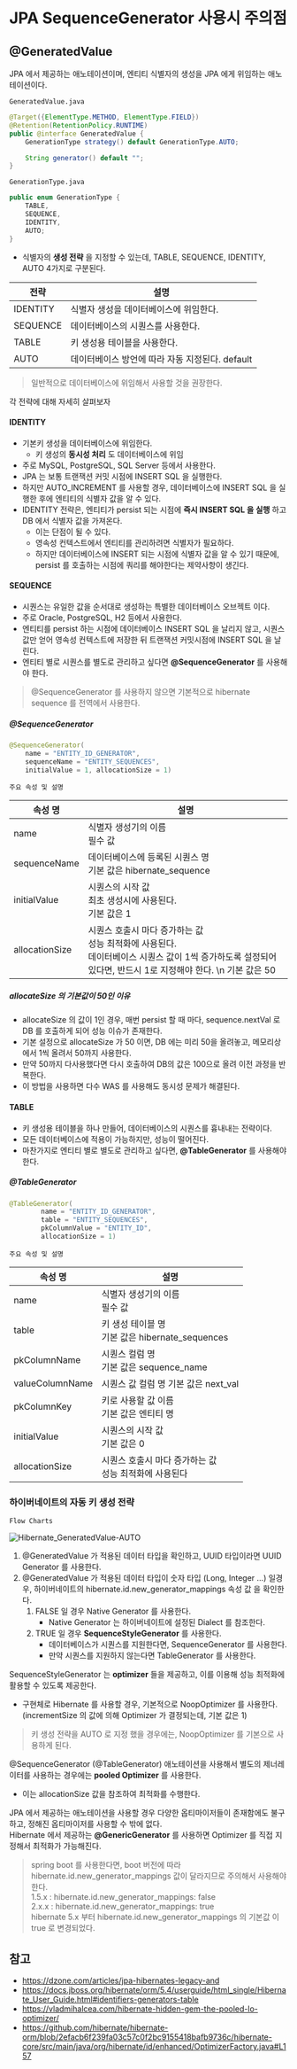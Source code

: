 # JPA SequenceGenerator 사용시 주의점

## @GeneratedValue

JPA 에서 제공하는 애노테이션이며, 엔티티 식별자의 생성을 JPA 에게 위임하는 애노테이션이다.

`GeneratedValue.java`
```java
@Target({ElementType.METHOD, ElementType.FIELD})
@Retention(RetentionPolicy.RUNTIME)
public @interface GeneratedValue {
    GenerationType strategy() default GenerationType.AUTO;

    String generator() default "";
}
```

`GenerationType.java`
```java
public enum GenerationType {
    TABLE,
    SEQUENCE,
    IDENTITY,
    AUTO;
}
```

- 식별자의 **생성 전략** 을 지정할 수 있는데, TABLE, SEQUENCE, IDENTITY, AUTO 4가지로 구분된다.

| 전략 | 설명 |
| --- | --- |
| IDENTITY | 식별자 생성을 데이터베이스에 위임한다. |
| SEQUENCE | 데이터베이스의 시퀀스를 사용한다. |
| TABLE | 키 생성용 테이블을 사용한다. |
| AUTO | 데이터베이스 방언에 따라 자동 지정된다. default |

> 일반적으로 데이터베이스에 위임해서 사용할 것을 권장한다.

각 전략에 대해 자세히 살펴보자

#### IDENTITY
- 기본키 생성을 데이터베이스에 위임한다.
    - 키 생성의 **동시성 처리** 도 데이터베이스에 위임
- 주로 MySQL, PostgreSQL, SQL Server 등에서 사용한다.
- JPA 는 보통 트랜잭션 커밋 시점에 INSERT SQL 을 실행한다.
- 하지만 AUTO_INCREMENT 를 사용할 경우, 데이터베이스에 INSERT SQL 을 실행한 후에 엔티티의 식별자 값을 알 수 있다.
- IDENTITY 전략은, 엔티티가 persist 되는 시점에 **즉시 INSERT SQL 을 실행** 하고 DB 에서 식별자 값을 가져온다.
    - 이는 단점이 될 수 있다.
    - 영속성 컨텍스트에서 엔티티를 관리하려면 식별자가 필요하다.
    - 하지만 데이터베이스에 INSERT 되는 시점에 식별자 값을 알 수 있기 때문에, persist 를 호출하는 시점에 쿼리를 해야한다는 제약사항이 생긴다.

#### SEQUENCE
- 시퀀스는 유일한 값을 순서대로 생성하는 특별한 데이터베이스 오브젝트 이다.
- 주로 Oracle, PostgreSQL, H2 등에서 사용한다.
- 엔티티를 persist 하는 시점에 데이터베이스 INSERT SQL 을 날리지 않고, 시퀀스 값만 얻어 영속성 컨텍스트에 저장한 뒤 트랜잭션 커밋시점에 INSERT SQL 을 날린다.
- 엔티티 별로 시퀀스를 별도로 관리하고 싶다면 **@SequenceGenerator** 를 사용해야 한다.

> @SequenceGenerator 를 사용하지 않으면 기본적으로 hibernate sequence 를 전역에서 사용한다.

##### @SequenceGenerator

```java
@SequenceGenerator(
    name = "ENTITY_ID_GENERATOR",
    sequenceName = "ENTITY_SEQUENCES",
    initialValue = 1, allocationSize = 1)
```

`주요 속성 및 설명`

| 속성 명 | 설명 |
| --- | --- |
| name | 식별자 생성기의 이름 <br/> 필수 값 |
| sequenceName | 데이터베이스에 등록된 시퀀스 명 <br/> 기본 값은 hibernate_sequence |
| initialValue | 시퀀스의 시작 값 <br/> 최초 생성시에 사용된다. <br/> 기본 값은 1 |
| allocationSize | 시퀀스 호출시 마다 증가하는 값 <br/> 성능 최적화에 사용된다. <br/> 데이터베이스 시퀀스 값이 1씩 증가하도록 설정되어 있다면, 반드시 1로 지정해야 한다. \n 기본 값은 50 |

##### allocateSize 의 기본값이 50인 이유
- allocateSize 의 값이 1인 경우, 매번 persist 할 때 마다, sequence.nextVal 로 DB 를 호출하게 되어 성능 이슈가 존재한다.
- 기본 설정으로 allocateSize 가 50 이면, DB 에는 미리 50을 올려놓고, 메모리상에서 1씩 올려서 50까지 사용한다.
- 만약 50까지 다사용했다면 다시 호출하여 DB의 값은 100으로 올려 이전 과정을 반복한다.
- 이 방법을 사용하면 다수 WAS 를 사용해도 동시성 문제가 해결된다.

#### TABLE
- 키 생성용 테이블을 하나 만들어, 데이터베이스의 시퀀스를 흉내내는 전략이다.
- 모든 데이터베이스에 적용이 가능하지만, 성능이 떨어진다.
- 마찬가지로 엔티티 별로 별도로 관리하고 싶다면, **@TableGenerator** 를 사용해야 한다.

##### @TableGenerator

```java
@TableGenerator(
        name = "ENTITY_ID_GENERATOR",
        table = "ENTITY_SEQUENCES",
        pkColumnValue = "ENTITY_ID",
        allocationSize = 1)
```

`주요 속성 및 설명`

| 속성 명 | 설명 |
| --- | --- |
| name | 식별자 생성기의 이름 <br/> 필수 값 |
| table | 키 생성 테이블 명 <br/> 기본 값은 hibernate_sequences |
| pkColumnName | 시퀀스 컬럼 명 <br/> 기본 값은 sequence_name |
| valueColumnName | 시퀀스 값 컬럼 명 기본 값은 next_val |
| pkColumnKey | 키로 사용할 값 이름 <br/> 기본 값은 엔티티 명 |
| initialValue | 시퀀스의 시작 값 <br/> 기본 값은 0 |
| allocationSize | 시퀀스 호출시 마다 증가하는 값 <br/> 성능 최적화에 사용된다 |

### 하이버네이트의 자동 키 생성 전략

`Flow Charts`

![Hibernate_GeneratedValue-AUTO](./images/Hibernate_GeneratedValue-AUTO.png)

1. @GeneratedValue 가 적용된 데이터 타입을 확인하고, UUID 타입이라면 UUID Generator 를 사용한다.
2. @GeneratedValue 가 적용된 데이터 타입이 숫자 타입 (Long, Integer ...) 일경우, 하이버네이트의 hibernate.id.new_generator_mappings 속성 값 을 확인한다.
    1. FALSE 일 경우 Native Generator 를 사용한다.
       - Native Generator 는 하이버네이트에 설정된 Dialect 를 참조한다.
    2. TRUE 일 경우 **SequenceStyleGenerator** 를 사용한다.
        - 데이터베이스가 시퀀스를 지원한다면, SequenceGenerator 를 사용한다.
        - 만약 시퀀스를 지원하지 않는다면 TableGenerator 를 사용한다.


SequenceStyleGenerator 는 **optimizer** 들을 제공하고, 이를 이용해 성능 최적화에 활용할 수 있도록 제공한다.
- 구현체로 Hibernate 를 사용할 경우, 기본적으로 NoopOptimizer 를 사용한다. (incrementSize 의 값에 의해 Optimizer 가 결정되는데, 기본 값은 1)

> 키 생성 전략을 AUTO 로 지정 했을 경우에는, NoopOptimizer 를 기본으로 사용하게 된다.

@SequenceGenerator (@TableGenerator) 애노테이션을 사용해서 별도의 제너레이터를 사용하는 경우에는 **pooled Optimizer** 를 사용한다.
- 이는 allocationSize 값을 참조하여 최적화를 수행한다. 

JPA 에서 제공하는 애노테이션을 사용할 경우 다양한 옵티마이저들이 존재함에도 불구하고, 정해진 옵티마이저를 사용할 수 밖에 없다.\
Hibernate 에서 제공하는 **@GenericGenerator** 를 사용하면 Optimizer 를 직접 지정해서 최적화가 가능해진다. 

> spring boot 를 사용한다면, boot 버전에 따라 hibernate.id.new_generator_mappings 값이 달라지므로 주의해서 사용해야 한다.\
> 1.5.x : hibernate.id.new_generator_mappings: false\
> 2.x.x : hibernate.id.new_generator_mappings: true\
> hibernate 5.x 부터 hibernate.id.new_generator_mappings 의 기본값 이 true 로 변경되었다.

## 참고
- https://dzone.com/articles/jpa-hibernates-legacy-and
- https://docs.jboss.org/hibernate/orm/5.4/userguide/html_single/Hibernate_User_Guide.html#identifiers-generators-table
- https://vladmihalcea.com/hibernate-hidden-gem-the-pooled-lo-optimizer/
- https://github.com/hibernate/hibernate-orm/blob/2efacb6f239fa03c57c0f2bc9155418bafb9736c/hibernate-core/src/main/java/org/hibernate/id/enhanced/OptimizerFactory.java#L157